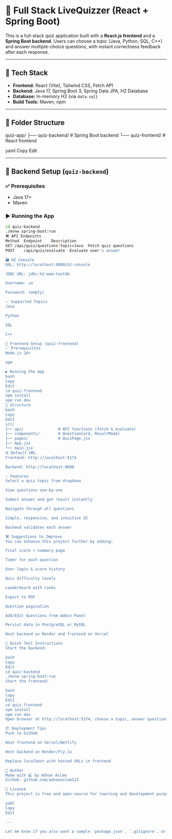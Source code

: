 # 🧠  Full Stack LiveQuizzer (React + Spring Boot)

This is a full-stack quiz application built with a **React.js frontend** and a **Spring Boot backend**. Users can choose a topic (Java, Python, SQL, C++) and answer multiple-choice questions, with instant correctness feedback after each response.

---

## 🔧 Tech Stack

- **Frontend:** React (Vite), Tailwind CSS, Fetch API
- **Backend:** Java 17, Spring Boot 3, Spring Data JPA, H2 Database
- **Database:** In-memory H2 (via `data.sql`)
- **Build Tools:** Maven, npm

---

## 📁 Folder Structure

quiz-app/
├── quiz-backend/ # Spring Boot backend
└── quiz-frontend/ # React frontend

yaml
Copy
Edit

---

## 🚀 Backend Setup (`quiz-backend`)

### ✅ Prerequisites
- Java 17+
- Maven

### ▶️ Running the App
```bash
cd quiz-backend
./mvnw spring-boot:run
🛠️ API Endpoints
Method	Endpoint	Description
GET	/api/quiz/questions?topic=Java	Fetch quiz questions
POST	/api/quiz/evaluate	Evaluate user's answer

🗃️ H2 Console
URL: http://localhost:8080/h2-console

JDBC URL: jdbc:h2:mem:testdb

Username: sa

Password: (empty)

✅ Supported Topics
Java

Python

SQL

C++

🎨 Frontend Setup (quiz-frontend)
✅ Prerequisites
Node.js 16+

npm

▶️ Running the App
bash
Copy
Edit
cd quiz-frontend
npm install
npm run dev
📁 Structure
bash
Copy
Edit
src/
├── api/               # API functions (fetch & evaluate)
├── components/        # QuestionCard, ResultModal
├── pages/             # QuizPage.jsx
├── App.jsx
└── main.jsx
🌐 Default URL
Frontend: http://localhost:5174

Backend: http://localhost:8080

💡 Features
Select a quiz topic from dropdown

View questions one-by-one

Submit answer and get result instantly

Navigate through all questions

Simple, responsive, and intuitive UI

Backend validates each answer

🛠️ Suggestions to Improve
You can enhance this project further by adding:

Final score + summary page

Timer for each question

User login & score history

Quiz difficulty levels

Leaderboard with ranks

Export to PDF

Question pagination

Add/Edit Questions from Admin Panel

Persist data in PostgreSQL or MySQL

Host backend on Render and frontend on Vercel

🧪 Quick Test Instructions
Start the backend:

bash
Copy
Edit
cd quiz-backend
./mvnw spring-boot:run
Start the frontend:

bash
Copy
Edit
cd quiz-frontend
npm install
npm run dev
Open browser at http://localhost:5174, choose a topic, answer questions, and view results.

📦 Deployment Tips
Push to GitHub

Host frontend on Vercel/Netlify

Host backend on Render/Fly.io

Replace localhost with hosted URLs in frontend

🙌 Author
Made with 💻 by Adnan Aslam
GitHub: github.com/adnanaslam123

📄 License
This project is free and open-source for learning and development purposes.

yaml
Copy
Edit

---

Let me know if you also want a sample `package.json`, `.gitignore`, or help setting up GitHub Actions fo
